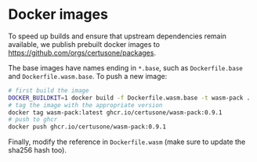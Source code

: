 # Docker images

To speed up builds and ensure that upstream dependencies remain available, we
publish prebuilt docker images to https://github.com/orgs/certusone/packages.

The base images have names ending in `*.base`, such as `Dockerfile.base` and
`Dockerfile.wasm.base`. To push a new image:

```sh
# first build the image
DOCKER_BUILDKIT=1 docker build -f Dockerfile.wasm.base -t wasm-pack .
# tag the image with the appropriate version
docker tag wasm-pack:latest ghcr.io/certusone/wasm-pack:0.9.1
# push to ghcr
docker push ghcr.io/certusone/wasm-pack:0.9.1
```

Finally, modify the reference in `Dockerfile.wasm` (make sure to update the sha256 hash too).

